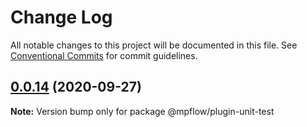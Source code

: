 # Change Log

All notable changes to this project will be documented in this file.
See [Conventional Commits](https://conventionalcommits.org) for commit guidelines.

## [0.0.14](https://git.code.oa.com/wxweb/weflow/compare/@mpflow/plugin-unit-test@0.0.13...@mpflow/plugin-unit-test@0.0.14) (2020-09-27)

**Note:** Version bump only for package @mpflow/plugin-unit-test

